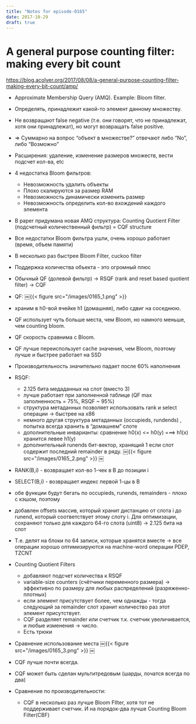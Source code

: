 ```yaml
---
title: "Notes for episode-0165"
date: 2017-10-29
draft: true
---
```


# A general purpose counting filter: making every bit count
https://blog.acolyer.org/2017/08/08/a-general-purpose-counting-filter-making-every-bit-count/amp/

- Approximate Membership Query (AMQ). Example: Bloom filter.
- Определять, принадлежит какой-то элемент данному множеству.
- Не возвращают false negative (т.е. они говорят, что не принадлежат, хотя они принадлежат), но могут возвращать false positive.
- => Суммарно на вопрос “объект в множестве?” отвечают либо “No”, либо “Возможно”
- Расширения: удаление, изменение размеров множеств, вести подсчет кол-ва, etc
- 4 недостатка Bloom фильтров:
    - Невозможность удалить объекты
    - Плохо скалируются за размер RAM
    - Невозможность динамически изменить размер
    - Невозможность определить кол-во вхождений каждого элемента
- В paper придумана новая AMQ структура: Counting Quotient Filter (подсчетный количественный фильтр) = CQF structure
- Все недостатки Bloom фильтра ушли, очень хорошо работает (время, объем памяти)
- В несколько раз быстрее Bloom Filter, cuckoo filter
- Поддержка количества объекта - это огромный плюс
- Обычный QF (долевой фильтр) -> RSQF (rank and reset based quotient filter) -> CQF
- QF:
￼{{< figure src="/images/0165_1.png" >}}
- храним в h0-вой ячейке h1 (домашняя), либо сдвиг на соседнюю.
- QF использует чуть больше места, чем Bloom, но намного меньше, чем counting bloom.
- QF скорость сравнима с Bloom.
- QF лучше переиспользует cache значения, чем Bloom, поэтому лучше и быстрее работает на SSD
- Производительность значительно падает после 60% наполнения
- RSQF:
    - 2.125 бита медаданных на слот (вместо 3)
    - лучше работает при заполненной таблице (QF max заполненность = 75%, RSQF ~ 95%)
    - структура метаданных позволяет использовать rank и select операции -> быстрее на x86
    - немного другая структура метаданных (occupieds, rundends) , попытка всегда хранить в “домашнем” слоте
    - дополнительные инварианты: сравнение h0(x) <= h0(y) ===> h1(x) хранится левее h1(y)
    - дополнительный runends бит-вектор, хранящий 1 если слот содержит последний remainder в ряду.
￼{{< figure src="/images/0165_2.png" >}}
￼
- RANK(B,i) - возвращает кол-во 1-чек в B до позиции i
- SELECT(B,i) - возвращает индекс первой 1-цы в B
- обе функции будут бегать по occupieds, runends, remainders - плохо с кэшом, поэтому
- добавлен offsets массив, который хранит дистанцию от слота i до runend, который соответствует этому слоту i. Для оптимизации, сохраняют только для каждого 64-го слота (uint8) -> 2.125 бита на слот
- Т.е. делят на блоки по 64 записи, которые хранятся вместе -> все операции хорошо оптимизируются на machine-word операции PDEP, TZCNT
- Counting Quotient Filters
    - добавляют подсчет количества к RSQF
    - variable-size counters (счётчики переменного размера) -> эффективно по размеру для любых распределений (разряженно-плотных)
    - если элемент присутствует более, чем однажды - тогда следующий за remainder слот хранит количество раз этот элемент присутствует.
    - CQF разделяет remainder или счетчик т.к. счетчик увеличивается, и любые изменения -> число.
    - Есть трюки
- Сравнение использование места
￼{{< figure src="/images/0165_3.png" >}}
￼
- CQF лучше почти всегда.
- CQF может быть сделан мультитредовым (шарды, лочатся всегда по два)

- Сравнение по производительности:
  - CQF в несколько раз лучше Bloom FIlter, хотя тот не поддерживает счетчик. И на порядок-два лучше Counting Bloom Filter(CBF)

